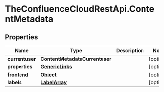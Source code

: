 # TheConfluenceCloudRestApi.ContentMetadata

## Properties
Name | Type | Description | Notes
------------ | ------------- | ------------- | -------------
**currentuser** | [**ContentMetadataCurrentuser**](ContentMetadataCurrentuser.md) |  | [optional] 
**properties** | [**GenericLinks**](GenericLinks.md) |  | [optional] 
**frontend** | **Object** |  | [optional] 
**labels** | [**LabelArray**](LabelArray.md) |  | [optional] 
